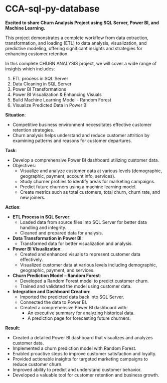 # CCA-sql-py-database

**Excited to share Churn Analysis Project using SQL Server, Power BI, and Machine Learning.**

This project demonstrates a complete workflow from data extraction, transformation, and loading (ETL) to data analysis, visualization, and predictive modeling, offering significant insights and strategies for enhancing customer retention.

In this complete CHURN ANALYSIS project, we will cover a wide range of insights which includes:
1. ETL process in SQL Server
2. Data Cleaning in SQL Server
3. Power BI Transformations
4. Power BI Visualization & Enhancing Visuals
5. Build Machine Learning Model - Random Forest
6. Visualize Predicted Data in Power BI

**Situation**:
- Competitive business environment necessitates effective customer retention strategies.
- Churn analysis helps understand and reduce customer attrition by examining patterns and reasons for customer departures.

**Task**:
- Develop a comprehensive Power BI dashboard utilizing customer data.
- Objectives:
  - Visualize and analyze customer data at various levels (demographic, geographic, payment, account info, services).
  - Study churner profiles to identify areas for marketing campaigns.
  - Predict future churners using a machine learning model.
  - Create metrics such as total customers, total churn, churn rate, and new joiners.

**Action**:
- **ETL Process in SQL Server**:
  - Loaded data from source files into SQL Server for better data handling and integrity.
  - Cleaned and prepared data for analysis.
- **Data Transformation in Power BI**:
  - Transformed data for better visualization and analysis.
- **Power BI Visualization**:
  - Created and enhanced visuals to represent customer data effectively.
  - Visualized customer data at various levels including demographic, geographic, payment, and services.
- **Churn Prediction Model – Random Forest**:
  - Developed a Random Forest model to predict customer churn.
  - Trained and validated the model using customer data.
- **Integration and Dashboard Creation**:
  - Imported the predicted data back into SQL Server.
  - Connected the data to Power BI.
  - Created a comprehensive Power BI dashboard with:
    - An executive summary for analyzing historical data.
    - A prediction page for forecasting future churners.

**Result**:
- Created a detailed Power BI dashboard that visualizes and analyzes customer data.
- Implemented a churn prediction model with Random Forest.
- Enabled proactive steps to improve customer satisfaction and loyalty.
- Provided actionable insights for targeted marketing campaigns to reduce customer churn.
- Improved ability to predict and understand customer behavior.
- Developed a valuable tool for customer retention and business growth.

